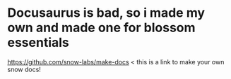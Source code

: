# Docusaurus is bad, so i made my own and made one for blossom essentials

https://github.com/snow-labs/make-docs < this is a link to make your own snow docs!
